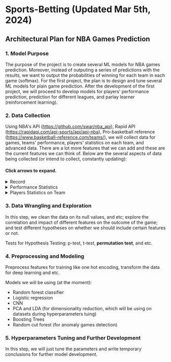 # Sports-Betting (Updated Mar 5th, 2024)

## Architectural Plan for NBA Games Prediction

### 1. Model Purpose

The purpose of the project is to create several ML models for NBA games prediction. Moreover, instead of outputing a series of predictions with the results, we want to output the probabilities of winning for each team in each game (softmax). For the first project, the plan is to design and tune several ML models for plain game prediction. After the development of the first project, we will proceed to develop models for players' performance prediction, prediction for different leagues, and parlay learner (reinforcement learning).

### 2. Data Collection

Using NBA's API (https://github.com/swar/nba_api), Rapid API (https://rapidapi.com/api-sports/api/api-nba), Pro-basketball reference (https://www.basketball-reference.com/teams/), we will collect data for games, teams' performance, players' statistics on each team, and advanced data. There are a lot more features that we can add and these are the current features we can think of. Below are the several aspects of data being collected (or intend to collect, constantly updating):

#### Click arrows to expand.
<details>
<summary> Record </summary>
  
- Current record []
  
- last 10 (or arbitrary numbers) games record []
  
- Rank []

- Home and away records []

- Records against good teams []

- Records on back to back nights []

- Records Vs. The team they are playing []

- Rival history []

</details>

<details>
<summary> Performance Statistics </summary>
  
- Avg. points scored []
  
- Avg. points against []

- Points scored per 100 possessions []

- Percentages for field goal, three points, two points, paint, and etc. []

- Number of passes made per game []

</details>

<details>
<summary> Players Statistics on Team </summary>
  
- Number of all stats []
  
- Average points per player with more than 10 min playing time []

- Number of unhealthy players []

- Star players performance []

- Average field goal percentage for players []

</details>

### 3. Data Wrangling and Exploration

In this step, we clean the data on its null values, and etc; explore the correlation and impact of different features on the outcome of the game; and test different hypotheses on whether we should include certain features or not.

Tests for Hypothesis Testing: p-test, t-test, **permutation test**, and etc.

### 4. Preprocessing and Modeling

Preprocess features for training like one hot encoding, transform the data for deep learning and etc.

Models we will be using (at the moment):
- Random forest classifier
- Logistic regression
- CNN
- PCA and LDA (for dimensionality reduction, which will be using on datasets during hyperparameters tuing)
- Boosting Trees
- Random cut forest (for anomaly games detection)

### 5. Hyperparameters Tuning and Further Development

In this step, we will just tune the parameters and write temporary conclusions for further model development.
